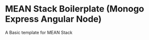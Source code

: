 MEAN Stack Boilerplate (Monogo Express Angular Node)
=====================
A Basic template for MEAN Stack